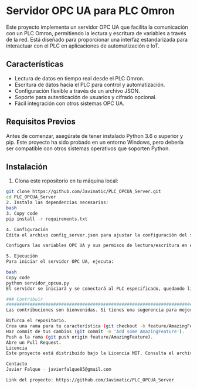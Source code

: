 
# Servidor OPC UA para PLC Omron

Este proyecto implementa un servidor OPC UA que facilita la comunicación con un PLC Omron, permitiendo la lectura y escritura de variables a través de la red. Está diseñado para proporcionar una interfaz estandarizada para interactuar con el PLC en aplicaciones de automatización e IoT.

## Características

- Lectura de datos en tiempo real desde el PLC Omron.
- Escritura de datos hacia el PLC para control y automatización.
- Configuración flexible a través de un archivo JSON.
- Soporte para autenticación de usuarios y cifrado opcional.
- Fácil integración con otros sistemas OPC UA.

## Requisitos Previos

Antes de comenzar, asegúrate de tener instalado Python 3.6 o superior y pip. Este proyecto ha sido probado en un entorno Windows, pero debería ser compatible con otros sistemas operativos que soporten Python.

## Instalación

1. Clona este repositorio en tu máquina local:

```bash
git clone https://github.com/Javimatic/PLC_OPCUA_Server.git
cd PLC_OPCUA_Server
2. Instala las dependencias necesarias:
bash
3. Copy code
pip install -r requirements.txt

4. Configuración
Edita el archivo config_server.json para ajustar la configuración del servidor, incluyendo la dirección IP del PLC, credenciales de usuario, y preferencias de seguridad.

Configura las variables OPC UA y sus permisos de lectura/escritura en el archivo plc_tags.json.

5. Ejecución
Para iniciar el servidor OPC UA, ejecuta:

bash
Copy code
python servidor_opcua.py
El servidor se iniciará y se conectará al PLC especificado, quedando listo para recibir solicitudes de clientes OPC UA.

### Contribuir
###########################################################################################################################
Las contribuciones son bienvenidas. Si tienes una sugerencia para mejorar este proyecto, por favor:

Bifurca el repositorio.
Crea una rama para tu característica (git checkout -b feature/AmazingFeature).
Haz commit de tus cambios (git commit -m 'Add some AmazingFeature').
Push a la rama (git push origin feature/AmazingFeature).
Abre un Pull Request.
Licencia
Este proyecto está distribuido bajo la Licencia MIT. Consulta el archivo LICENSE para obtener más información.

Contacto
Javier Falque - javierfalque85@gmail.com

Link del proyecto: https://github.com/Javimatic/PLC_OPCUA_Server

